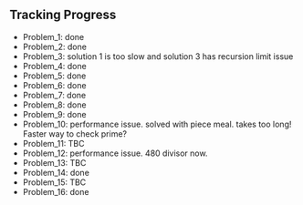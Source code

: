 ## Tracking Progress

- Problem_1: done
- Problem_2: done
- Problem_3: solution 1 is too slow and solution 3 has recursion limit issue
- Problem_4: done
- Problem_5: done
- Problem_6: done
- Problem_7: done
- Problem_8: done
- Problem_9: done
- Problem_10: performance issue. solved with piece meal. takes too long! Faster way to check prime?
- Problem_11: TBC
- Problem_12: performance issue. 480 divisor now. 
- Problem_13: TBC
- Problem_14: done
- Problem_15: TBC 
- Problem_16: done